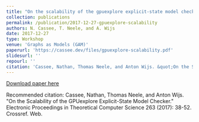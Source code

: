 ```yaml
---
title: "On the scalability of the gpuexplore explicit-state model checker"
collection: publications
permalink: /publication/2017-12-27-gpuexplore-scalability
authors: N. Cassee, T. Neele, and A. Wijs
date: 2017-12-27
type: Workshop
venue: 'Graphs as Models (GAM)'
paperurl: 'https://cassee.dev/files/gpuexplore-scalability.pdf'
slidesurl: ''
repourl: ''
citation: 'Cassee, Nathan, Thomas Neele, and Anton Wijs. &quot;On the Scalability of the GPUexplore Explicit-State Model Checker.&quot; Electronic Proceedings in Theoretical Computer Science 263 (2017): 38-52. Crossref. Web.'
---
```


<a href='https://cassee.dev/files/gpuexplore-scalability.pdf'>Download paper here</a>

Recommended citation: Cassee, Nathan, Thomas Neele, and Anton Wijs. "On the Scalability of the GPUexplore Explicit-State Model Checker." Electronic Proceedings in Theoretical Computer Science 263 (2017): 38-52. Crossref. Web.